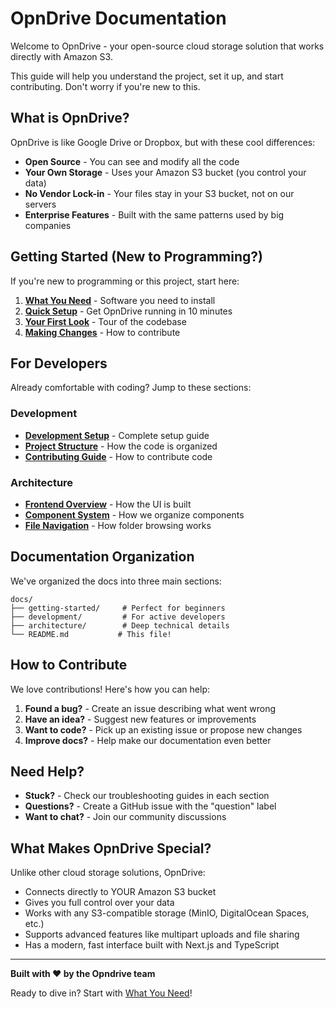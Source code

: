 # OpnDrive Documentation

Welcome to OpnDrive - your open-source cloud storage solution that works
directly with Amazon S3.

This guide will help you understand the project, set it up, and start
contributing. Don't worry if you're new to this.

## What is OpnDrive?

OpnDrive is like Google Drive or Dropbox, but with these cool differences:

- **Open Source** - You can see and modify all the code
- **Your Own Storage** - Uses your Amazon S3 bucket (you control your data)
- **No Vendor Lock-in** - Your files stay in your S3 bucket, not on our servers
- **Enterprise Features** - Built with the same patterns used by big companies

## Getting Started (New to Programming?)

If you're new to programming or this project, start here:

1. **[What You Need](./getting-started/prerequisites.md)** - Software you need
   to install
2. **[Quick Setup](./getting-started/quick-setup.md)** - Get OpnDrive running in
   10 minutes
3. **[Your First Look](./getting-started/understanding-the-code.md)** - Tour of
   the codebase
4. **[Making Changes](./getting-started/making-your-first-change.md)** - How to
   contribute

## For Developers

Already comfortable with coding? Jump to these sections:

### Development

- **[Development Setup](./development/setup.md)** - Complete setup guide
- **[Project Structure](./development/project-structure.md)** - How the code is
  organized
- **[Contributing Guide](./development/contributing.md)** - How to contribute
  code

### Architecture

- **[Frontend Overview](./architecture/frontend.md)** - How the UI is built
- **[Component System](./architecture/components.md)** - How we organize
  components
- **[File Navigation](./architecture/navigation.md)** - How folder browsing
  works

## Documentation Organization

We've organized the docs into three main sections:

```
docs/
├── getting-started/     # Perfect for beginners
├── development/         # For active developers
├── architecture/        # Deep technical details
└── README.md           # This file!
```

## How to Contribute

We love contributions! Here's how you can help:

1. **Found a bug?** - Create an issue describing what went wrong
2. **Have an idea?** - Suggest new features or improvements
3. **Want to code?** - Pick up an existing issue or propose new changes
4. **Improve docs?** - Help make our documentation even better

## Need Help?

- **Stuck?** - Check our troubleshooting guides in each section
- **Questions?** - Create a GitHub issue with the "question" label
- **Want to chat?** - Join our community discussions

## What Makes OpnDrive Special?

Unlike other cloud storage solutions, OpnDrive:

- Connects directly to YOUR Amazon S3 bucket
- Gives you full control over your data
- Works with any S3-compatible storage (MinIO, DigitalOcean Spaces, etc.)
- Supports advanced features like multipart uploads and file sharing
- Has a modern, fast interface built with Next.js and TypeScript

---

**Built with ❤️ by the Opndrive team**

Ready to dive in? Start with
[What You Need](./getting-started/prerequisites.md)!
